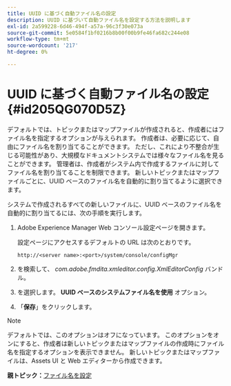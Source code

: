 ```yaml
---
title: UUID に基づく自動ファイル名の設定
description: UUID に基づいて自動ファイル名を設定する方法を説明します
exl-id: 2a599228-6d46-494f-a57a-96c3f30e073a
source-git-commit: 5e0584f1bf0216b8b00f00b9fe46fa682c244e08
workflow-type: tm+mt
source-wordcount: '217'
ht-degree: 0%

---
```


# UUID に基づく自動ファイル名の設定 {#id205QG070D5Z}

デフォルトでは、トピックまたはマップファイルが作成されると、作成者にはファイル名を指定するオプションが与えられます。 作成者は、必要に応じて、自由にファイル名を割り当てることができます。 ただし、これにより不整合が生じる可能性があり、大規模なドキュメントシステムでは様々なファイル名を見ることができます。 管理者は、作成者がシステム内で作成するファイルに対してファイル名を割り当てることを制限できます。 新しいトピックまたはマップファイルごとに、UUID ベースのファイル名を自動的に割り当てるように選択できます。

システムで作成されるすべての新しいファイルに、UUID ベースのファイル名を自動的に割り当てるには、次の手順を実行します。

1. Adobe Experience Manager Web コンソール設定ページを開きます。

   設定ページにアクセスするデフォルトの URL は次のとおりです。

   ```http
   http://<server name>:<port>/system/console/configMgr
   ```

1. を検索して、 *com.adobe.fmdita.xmleditor.config.XmlEditorConfig* バンドル。

1. を選択します。 **UUID ベースのシステムファイル名を使用** オプション。

1. 「**保存**」をクリックします。


>[!NOTE]
>
> デフォルトでは、このオプションはオフになっています。 このオプションをオンにすると、作成者は新しいトピックまたはマップファイルの作成時にファイル名を指定するオプションを表示できません。 新しいトピックまたはマップファイルは、Assets UI と Web エディターから作成できます。

**親トピック：**[&#x200B;ファイル名を設定](conf-file-names.md)
